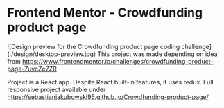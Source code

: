 # Frontend Mentor - Crowdfunding product page

![Design preview for the Crowdfunding product page coding challenge] (./design/desktop-preview.jpg)
This project was made depending on idea from https://www.frontendmentor.io/challenges/crowdfunding-product-page-7uvcZe7ZR

Project is a React app. Despite React built-in features, it uses redux.
Full responsive project available under https://sebastianjakubowski95.github.io/Crowdfunding-product-page/
